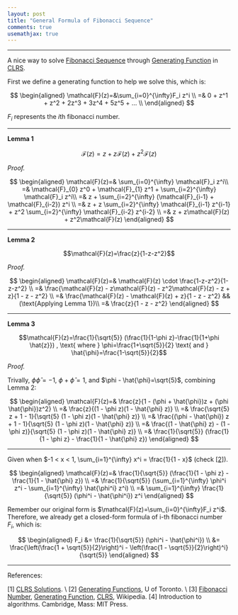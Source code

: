 ```yaml
---
layout: post
title: "General Formula of Fibonacci Sequence"
comments: true
usemathjax: true
---
```


---

A nice way to solve <a href="https://en.wikipedia.org/wiki/Fibonacci_number">Fibonacci Sequence</a> through <a href="https://en.wikipedia.org/wiki/Generating_function">Generating Function<a/> in <a href="https://en.wikipedia.org/wiki/Introduction_to_Algorithms">CLRS</a>.

First we define a generating function to help we solve this, which is:

$$
\begin{aligned}
\mathcal{F}(z)=&\sum_{i=0}^{\infty}F_i z^i \\
=& 0 + z^1 + z^2 + 2z^3 + 3z^4 + 5z^5 + …  \\
\end{aligned}
$$

$F_i$ represents the $i$th fibonacci number.

------------------------------------------------------------------------

$\textbf{Lemma 1}$

$$\mathcal{F}(z)=z+z\mathcal{F}(z)+z^2\mathcal{F}(z)$$

$\textit{Proof.}$

$$
\begin{aligned}
\mathcal{F}(z)=& \sum_{i=0}^{\infty} \mathcal{F}_i z^i\\
=& \mathcal{F}_{0} z^0 + \mathcal{F}_{1} z^1 + \sum_{i=2}^{\infty} \mathcal{F}_i z^i\\
=& z + \sum_{i=2}^{\infty} (\mathcal{F}_{i-1} + \mathcal{F}_{i-2}) z^i \\
=& z + z \sum_{i=2}^{\infty} \mathcal{F}_{i-1} z^{i-1} + z^2 \sum_{i=2}^{\infty} \mathcal{F}_{i-2} z^{i-2} \\
=& z + z\mathcal{F}(z) + z^2\mathcal{F}(z)
\end{aligned}
$$

------------------------------------------------------------------------

$\textbf{Lemma 2}$

$$\mathcal{F}(z)=\frac{z}{1-z-z^2}$$

$\textit{Proof.}$

$$
\begin{aligned}
\mathcal{F}(z)=& \mathcal{F}(z) \cdot \frac{1-z-z^2}{1-z-z^2} \\
=& \frac{\mathcal{F}(z) - z\mathcal{F}(z) - z^2\mathcal{F}(z) - z + z}{1 - z - z^2} \\
=& \frac{\mathcal{F}(z) - \mathcal{F}(z) + z}{1 - z - z^2}  && (\text{Applying Lemma 1})\\
=& \frac{z}{1 - z - z^2}
\end{aligned}
$$

------------------------------------------------------------------------

$\textbf{Lemma 3}$

$$\mathcal{F}(z)=\frac{1}{\sqrt{5}} (\frac{1}{1-\phi z}-\frac{1}{1+\phi \hat{z}})
, \text{ where } \phi=\frac{1+\sqrt{5}}{2} \text{ and } \hat{\phi}=\frac{1-\sqrt{5}}{2}$$

$\textit{Proof.}$


Trivally, $\phi \hat{\phi}=-1$, $\phi + \hat{\phi}=1$, and $\phi - \hat{\phi}=\sqrt{5}$, combining Lemma 2:

$$
\begin{aligned}
\mathcal{F}(z)=& \frac{z}{1 - (\phi + \hat{\phi})z + (\phi \hat{\phi})z^2} \\
=& \frac{z}{(1 - \phi z)(1 - \hat{\phi} z)} \\
=& \frac{\sqrt{5} z + 1 - 1}{\sqrt{5} (1 - \phi z)(1 - \hat{\phi} z)} \\
=& \frac{(\phi - \hat{\phi}) z + 1 - 1}{\sqrt{5} (1 - \phi z)(1 - \hat{\phi} z)} \\
=& \frac{(1 - \hat{\phi} z) - (1 - \phi z)}{\sqrt{5} (1 - \phi z)(1 - \hat{\phi} z)} \\
=& \frac{1}{\sqrt{5}} (\frac{1}{1 - \phi z} - \frac{1}{1 - \hat{\phi} z})
\end{aligned}
$$

------------------------------------------------------------------------

Given when $-1 < x < 1, \sum_{i=1}^{\infty} x^i = \frac{1}{1 - x}$ (check <a href="#reference_2">[2]</a>).

$$
\begin{aligned}
\mathcal{F}(z)=& \frac{1}{\sqrt{5}} (\frac{1}{1 - \phi z} - \frac{1}{1 - \hat{\phi} z}) \\
=& \frac{1}{\sqrt{5}} (\sum_{i=1}^{\infty} \phi^i z^i - \sum_{i=1}^{\infty} \hat{\phi^i} z^i) \\
=& \sum_{i=1}^{\infty} \frac{1}{\sqrt{5}} (\phi^i - \hat{\phi^i}) z^i
\end{aligned}
$$

Remember our original form is $\mathcal{F}(z)=\sum_{i=0}^{\infty}F_i z^i$. Therefore, we already get a closed-form formula of i-th fibonacci number $F_i$, which is:

$$
\begin{aligned}
F_i &= \frac{1}{\sqrt{5}} (\phi^i - \hat{\phi^i}) \\
&= \frac{\left(\frac{1 + \sqrt{5}}{2}\right)^i - \left(\frac{1 - \sqrt{5}}{2}\right)^i}{\sqrt{5}}
\end{aligned}
$$

------------------------------------------------------------------------
References:

[1] <a href="https://walkccc.me/CLRS/">CLRS Solutions</a>. \\
[2] <a name="reference_2" href="http://www.math.toronto.edu/mnica/csplash.pdf">Generating Functions</a>,
U of Toronto. \\
[3] <a href="https://en.wikipedia.org/wiki/Fibonacci_number">Fibonacci Number</a>,
<a href="https://en.wikipedia.org/wiki/Generating_function">Generating Function</a>,
<a href="https://en.wikipedia.org/wiki/Introduction_to_Algorithms">CLRS</a>, Wikipedia.
[4] Introduction to algorithms. Cambridge, Mass: MIT Press.
